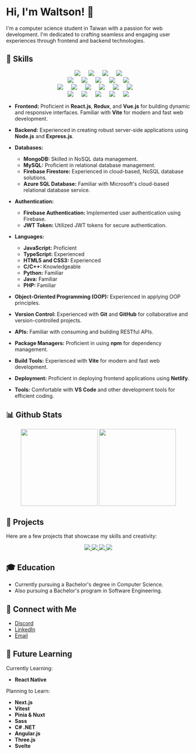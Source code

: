 # Hi, I'm Waltson! 👋

I'm a computer science student in Taiwan with a passion for web development. I'm dedicated to crafting seamless and engaging user experiences through frontend and backend technologies.

## 🔧 Skills

<p align="center">
    <img src="https://skillicons.dev/icons?i=js">
    <span>&emsp;</span>
    <img src="https://skillicons.dev/icons?i=ts">
    <span>&emsp;</span>
    <img src="https://skillicons.dev/icons?i=html">
    <span>&emsp;</span>
    <img src="https://skillicons.dev/icons?i=css">
    <br>
    <img src="https://skillicons.dev/icons?i=react">
    <span>&emsp;</span>
    <img src="https://skillicons.dev/icons?i=redux">
    <span>&emsp;</span>
    <img src="https://skillicons.dev/icons?i=vue">
    <span>&emsp;</span>
    <img src="https://skillicons.dev/icons?i=nodejs">
    <span>&emsp;</span>
    <img src="https://skillicons.dev/icons?i=express">
    <br>
    <img src="https://skillicons.dev/icons?i=mongo">
    <span>&emsp;</span>
    <img src="https://skillicons.dev/icons?i=mysql">
    <span>&emsp;</span>
    <img src="https://skillicons.dev/icons?i=azure">
    <span>&emsp;</span>
    <img src="https://skillicons.dev/icons?i=firebase">
    <span>&emsp;</span>
    <img src="https://skillicons.dev/icons?i=netlify">
    <span>&emsp;</span>
    <img src="https://skillicons.dev/icons?i=vite">
    <span>&emsp;</span>
    <br>
    <img src="https://skillicons.dev/icons?i=c">
    <span>&emsp;</span>
    <img src="https://skillicons.dev/icons?i=cpp">
    <span>&emsp;</span>
    <img src="https://skillicons.dev/icons?i=py">
    <span>&emsp;</span>
    <img src="https://skillicons.dev/icons?i=java">
    <span>&emsp;</span>
    <img src="https://skillicons.dev/icons?i=php">
</p>

- **Frontend:** Proficient in **React.js**, **Redux**, and **Vue.js** for building dynamic and responsive interfaces. Familiar with **Vite** for modern and fast web development.
  
- **Backend:** Experienced in creating robust server-side applications using **Node.js** and **Express.js**.

- **Databases:**
  - **MongoDB:** Skilled in NoSQL data management.
  - **MySQL:** Proficient in relational database management.
  - **Firebase Firestore:** Experienced in cloud-based, NoSQL database solutions.
  - **Azure SQL Database:** Familiar with Microsoft's cloud-based relational database service.
 
- **Authentication:**
  - **Firebase Authentication:** Implemented user authentication using Firebase.
  - **JWT Token:** Utilized JWT tokens for secure authentication.

- **Languages:**
  - **JavaScript:** Proficient
  - **TypeScript:** Experienced
  - **HTML5 and CSS3:** Experienced
  - **C/C++:** Knowledgeable
  - **Python:** Familiar
  - **Java:** Familiar
  - **PHP:** Familiar

- **Object-Oriented Programming (OOP):** Experienced in applying OOP principles.

- **Version Control:** Experienced with **Git** and **GitHub** for collaborative and version-controlled projects.

- **APIs:** Familiar with consuming and building RESTful APIs.

- **Package Managers:** Proficient in using **npm** for dependency management.

- **Build Tools:** Experienced with **Vite** for modern and fast web development.

- **Deployment:** Proficient in deploying frontend applications using **Netlify**.

- **Tools:** Comfortable with **VS Code** and other development tools for efficient coding.

## 📊 Github Stats

<div align="center">
  <img height="210px" src="https://github-readme-stats.vercel.app/api?username=waltsonzh&include_all_commits=true&show_icons=true&show=prs_merged&bg_color=70,441953,2c76a1&title_color=fff&text_color=fff&icon_color=fff">
  <img height="210px" src="https://github-readme-stats.vercel.app/api/top-langs/?username=waltsonzh&layout=donut&bg_color=70,441953,2c76a1&title_color=fff&text_color=fff&icon_color=fff">
</div>

## 🚀 Projects

Here are a few projects that showcase my skills and creativity:

<div align="center">
  <a href="https://github.com/waltsonzh/calculator">
    <img src="https://github-readme-stats.vercel.app/api/pin?username=waltsonzh&repo=calculator&bg_color=50,441953,2c76a1&title_color=fff&text_color=fff&icon_color=fff">
  <a>
  <a href="https://github.com/waltsonzh/tictactoe">
    <img src="https://github-readme-stats.vercel.app/api/pin?username=waltsonzh&repo=tictactoe&bg_color=50,441953,2c76a1&title_color=fff&text_color=fff&icon_color=fff">
  <a>
  <a href="https://github.com/waltsonzh/weather">
    <img src="https://github-readme-stats.vercel.app/api/pin?username=waltsonzh&repo=weather&bg_color=50,441953,2c76a1&title_color=fff&text_color=fff&icon_color=fff">
  <a>
  <a href="https://github.com/waltsonzh/organask">
    <img src="https://github-readme-stats.vercel.app/api/pin?username=waltsonzh&repo=organask&bg_color=50,441953,2c76a1&title_color=fff&text_color=fff&icon_color=fff">
  <a>
</div>

## 🎓 Education

- Currently pursuing a Bachelor's degree in Computer Science.
- Also pursuing a Bachelor's program in Software Engineering.


## 🔗 Connect with Me

- [Discord](https://discord.com/users/waltsonzh)
- [LinkedIn](https://www.linkedin.com/in/waltsonzh)
- [Email](waltson2003@gmail.com)


## 🌱 Future Learning

Currently Learning:
- **React Native**

Planning to Learn:
- **Next.js**
- **Vitest**
- **Pinia & Nuxt**
- **Sass**
- **C# .NET**
- **Angular.js**
- **Three.js**
- **Svelte**

